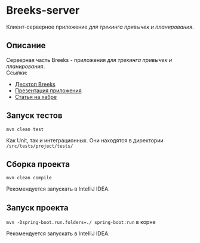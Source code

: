 # Breeks-server
Клиент-серверное приложение *для трекинга привычек и планирования*.
## Описание
Серверная часть Breeks - приложения *для трекинга привычек и планирования*.  
Ссылки:  
* [Десктоп Breeks](https://github.com/BreeksApp/Breeks-desktop)
* [Презентация приложения](https://github.com/BreeksApp/Breeks-presentation)
* [Статья на хабре]()
## Запуск тестов
`mvn clean test`  

Как Unit, так и интеграционных. Они находятся в директории `/src/tests/project/tests/`

## Сборка проекта
`mvn clean compile`  

Рекомендуется запускать в IntelliJ IDEA.

## Запуск проекта
`mvn -Dspring-boot.run.folders=./ spring-boot:run` в корне  

Рекомендуется запускать в IntelliJ IDEA.
